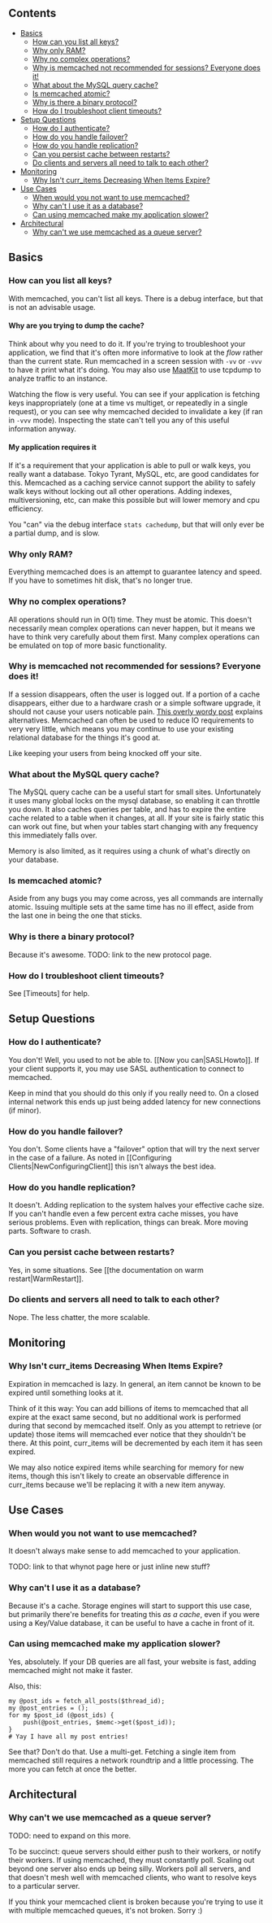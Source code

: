 ## Contents

- [Basics](#basics)
    - [How can you list all keys?](#how-can-you-list-all-keys)
    - [Why only RAM?](#why-only-ram)
    - [Why no complex operations?](#why-no-complex-operations)
    - [Why is memcached not recommended for sessions? Everyone does it!](#why-is-memcached-not-recommended-for-sessions-everyone-does-it)
    - [What about the MySQL query cache?](#what-about-the-mysql-query-cache)
    - [Is memcached atomic?](#is-memcached-atomic)
    - [Why is there a binary protocol?](#why-is-there-a-binary-protocol)
    - [How do I troubleshoot client timeouts?](#how-do-i-troubleshoot-client-timeouts)
- [Setup Questions](#setup-questions)
    - [How do I authenticate?](#how-do-i-authenticate)
    - [How do you handle failover?](#how-do-you-handle-failover)
    - [How do you handle replication?](#how-do-you-handle-replication)
    - [Can you persist cache between restarts?](#can-you-persist-cache-between-restarts)
    - [Do clients and servers all need to talk to each other?](#do-clients-and-servers-all-need-to-talk-to-each-other)
- [Monitoring](#monitoring)
    - [Why Isn't curr_items Decreasing When Items Expire?](#why-isnt-curritems-decreasing-when-items-expire)
- [Use Cases](#use-cases)
    - [When would you not want to use memcached?](#when-would-you-not-want-to-use-memcached)
    - [Why can't I use it as a database?](#why-cant-i-use-it-as-a-database)
    - [Can using memcached make my application slower?](#can-using-memcached-make-my-application-slower)
- [Architectural](#architectural)
    - [Why can't we use memcached as a queue server?](#why-cant-we-use-memcached-as-a-queue-server)

<!-- end toc -->

## Basics

### How can you list all keys?

With memcached, you can't list all keys. There is a debug interface, but that is not an advisable usage.

#### Why are you trying to dump the cache?

Think about why you need to do it. If you're trying to troubleshoot your application, we find that it's often more informative to look at the *flow* rather than the current state. Run memcached in a screen session with `-vv` or `-vvv` to have it print what it's doing. You may also use [MaatKit](http://www.maatkit.org) to use tcpdump to analyze traffic to an instance.

Watching the flow is very useful. You can see if your application is fetching keys inappropriately (one at a time vs multiget, or repeatedly in a single request), or you can see why memcached decided to invalidate a key (if ran in `-vvv` mode). Inspecting the state can't tell you any of this useful information anyway.

#### My application requires it

If it's a requirement that your application is able to pull or walk keys, you really want a database. Tokyo Tyrant, MySQL, etc, are good candidates for this. Memcached as a caching service cannot support the ability to safely walk keys without locking out all other operations. Adding indexes, multiversioning, etc, can make this possible but will lower memory and cpu efficiency.

You "can" via the debug interface `stats cachedump`, but that will only ever be a partial dump, and is slow.

### Why only RAM?

Everything memcached does is an attempt to guarantee latency and speed. If you have to sometimes hit disk, that's no longer true.

### Why no complex operations?

All operations should run in O(1) time. They must be atomic. This doesn't necessarily mean complex operations can never happen, but it means we have to think very carefully about them first. Many complex operations can be emulated on top of more basic functionality.

### Why is memcached not recommended for sessions? Everyone does it!

If a session disappears, often the user is logged out. If a portion of a cache disappears, either due to a hardware crash or a simple software upgrade, it should not cause your users noticable pain. [This overly wordy post](http://dormando.livejournal.com/495593.html) explains alternatives. Memcached can often be used to reduce IO requirements to very very little, which means you may continue to use your existing relational database for the things it's good at.

Like keeping your users from being knocked off your site.

### What about the MySQL query cache?

The MySQL query cache can be a useful start for small sites. Unfortunately it uses many global locks on the mysql database, so enabling it can throttle you down. It also caches queries per table, and has to expire the entire cache related to a table when it changes, at all. If your site is fairly static this can work out fine, but when your tables start changing with any frequency this immediately falls over.

Memory is also limited, as it requires using a chunk of what's directly on your database.

### Is memcached atomic?

Aside from any bugs you may come across, yes all commands are internally atomic. Issuing multiple sets at the same time has no ill effect, aside from the last one in being the one that sticks.

### Why is there a binary protocol?

Because it's awesome. TODO: link to the new protocol page.

### How do I troubleshoot client timeouts?

See [Timeouts] for help.

## Setup Questions

### How do I authenticate?

You don't! Well, you used to not be able to. [[Now you can|SASLHowto]]. If your client supports it, you may use SASL authentication to connect to memcached.

Keep in mind that you should do this only if you really need to. On a closed internal network this ends up just being added latency for new connections (if minor).

### How do you handle failover?

You don't. Some clients have a "failover" option that will try the next server in the case of a failure. As noted in [[Configuring Clients|NewConfiguringClient]] this isn't always the best idea.

### How do you handle replication?

It doesn't. Adding replication to the system halves your effective cache size. If you can't handle even a few percent extra cache misses, you have serious problems. Even with replication, things can break. More moving parts. Software to crash.

### Can you persist cache between restarts?

Yes, in some situations. See [[the documentation on warm restart|WarmRestart]].

### Do clients and servers all need to talk to each other?

Nope. The less chatter, the more scalable.

## Monitoring

### Why Isn't curr_items Decreasing When Items Expire?

Expiration in memcached is lazy.  In general, an item cannot be known to be expired until something looks at it.

Think of it this way:  You can add billions of items to memcached that all expire at the exact same second, but no additional work is performed during that second by memcached itself.  Only as you attempt to retrieve (or update) those items will memcached ever notice that they shouldn't be there.  At this point, curr_items will be decremented by each item it has seen expired.

We may also notice expired items while searching for memory for new items, though this isn't likely to create an observable difference in curr_items because we'll be replacing it with a new item anyway.

## Use Cases

### When would you not want to use memcached?

It doesn't always make sense to add memcached to your application.

TODO: link to that whynot page here or just inline new stuff?

### Why can't I use it as a database?

Because it's a cache. Storage engines will start to support this use case, but primarily there're benefits for treating this *as a cache*, even if you were using a Key/Value database, it can be useful to have a cache in front of it.

### Can using memcached make my application slower?

Yes, absolutely. If your DB queries are all fast, your website is fast, adding memcached might not make it faster.

Also, this:

```
my @post_ids = fetch_all_posts($thread_id);
my @post_entries = ();
for my $post_id (@post_ids) {
	push(@post_entries, $memc->get($post_id));
}
# Yay I have all my post entries!
```

See that? Don't do that. Use a multi-get. Fetching a single item from memcached still requires a network roundtrip and a little processing. The more you can fetch at once the better.

## Architectural

### Why can't we use memcached as a queue server?

TODO: need to expand on this more.

To be succinct: queue servers should either push to their workers, or notify their workers. If using memcached, they must constantly poll. Scaling out beyond one server also ends up being silly. Workers poll all servers, and that doesn't mesh well with memcached clients, who want to resolve keys to a particular server.

If you think your memcached client is broken because you're trying to use it with multiple memcached queues, it's not broken. Sorry :)
